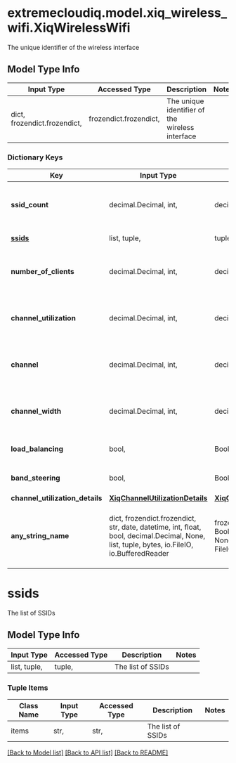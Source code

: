 # extremecloudiq.model.xiq_wireless_wifi.XiqWirelessWifi

The unique identifier of the wireless interface

## Model Type Info
Input Type | Accessed Type | Description | Notes
------------ | ------------- | ------------- | -------------
dict, frozendict.frozendict,  | frozendict.frozendict,  | The unique identifier of the wireless interface | 

### Dictionary Keys
Key | Input Type | Accessed Type | Description | Notes
------------ | ------------- | ------------- | ------------- | -------------
**ssid_count** | decimal.Decimal, int,  | decimal.Decimal,  | The count of SSIDs | [optional] value must be a 32 bit integer
**[ssids](#ssids)** | list, tuple,  | tuple,  | The list of SSIDs | [optional] 
**number_of_clients** | decimal.Decimal, int,  | decimal.Decimal,  | The total number of clients | [optional] value must be a 64 bit integer
**channel_utilization** | decimal.Decimal, int,  | decimal.Decimal,  | The value for channel utilization | [optional] value must be a 32 bit integer
**channel** | decimal.Decimal, int,  | decimal.Decimal,  | The value for channel | [optional] value must be a 32 bit integer
**channel_width** | decimal.Decimal, int,  | decimal.Decimal,  | The value for channel width | [optional] value must be a 32 bit integer
**load_balancing** | bool,  | BoolClass,  | The value for load balancing | [optional] 
**band_steering** | bool,  | BoolClass,  | The value for band steering | [optional] 
**channel_utilization_details** | [**XiqChannelUtilizationDetails**](XiqChannelUtilizationDetails.md) | [**XiqChannelUtilizationDetails**](XiqChannelUtilizationDetails.md) |  | [optional] 
**any_string_name** | dict, frozendict.frozendict, str, date, datetime, int, float, bool, decimal.Decimal, None, list, tuple, bytes, io.FileIO, io.BufferedReader | frozendict.frozendict, str, BoolClass, decimal.Decimal, NoneClass, tuple, bytes, FileIO | any string name can be used but the value must be the correct type | [optional]

# ssids

The list of SSIDs

## Model Type Info
Input Type | Accessed Type | Description | Notes
------------ | ------------- | ------------- | -------------
list, tuple,  | tuple,  | The list of SSIDs | 

### Tuple Items
Class Name | Input Type | Accessed Type | Description | Notes
------------- | ------------- | ------------- | ------------- | -------------
items | str,  | str,  | The list of SSIDs | 

[[Back to Model list]](../../README.md#documentation-for-models) [[Back to API list]](../../README.md#documentation-for-api-endpoints) [[Back to README]](../../README.md)

